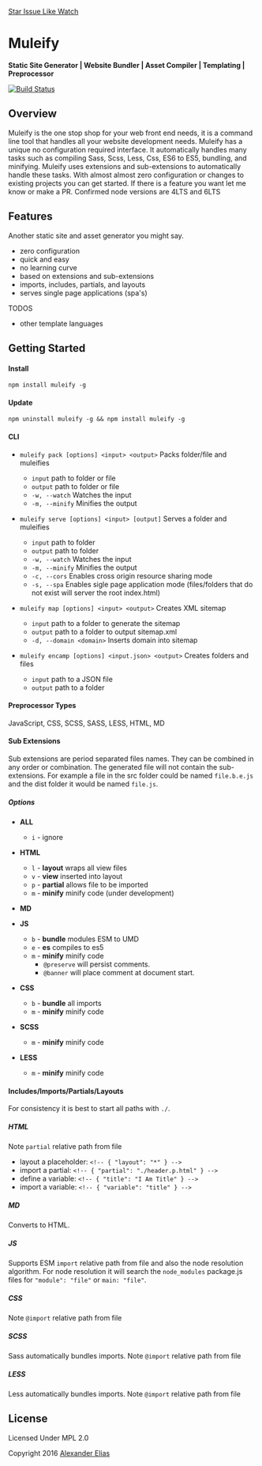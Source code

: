 [Star Issue Like Watch](https://github.com/AlexanderElias/muleify)

# Muleify #
**Static Site Generator | Website Bundler | Asset Compiler | Templating | Preprocessor**

[![Build Status](https://travis-ci.org/AlexanderElias/muleify.svg?branch=master)](https://travis-ci.org/AlexanderElias/muleify)

## Overview ##
Muleify is the one stop shop for your web front end needs, it is a command line tool that handles all your website development needs. Muleify has a unique no configuration required interface. It automatically handles many tasks such as compiling Sass, Scss, Less, Css, ES6 to ES5, bundling, and minifying. Muleify uses extensions and sub-extensions to automatically handle these tasks. With almost almost zero configuration or changes to existing projects you can get started. If there is a feature you want let me know or make a PR. Confirmed node versions are 4LTS and 6LTS


## Features ##
Another static site and asset generator you might say.
- zero configuration
- quick and easy
- no learning curve
- based on extensions and sub-extensions
- imports, includes, partials, and layouts
- serves single page applications (spa's)

TODOS
- other template languages

## Getting Started ##

#### Install ####
`npm install muleify -g`


#### Update ####
`npm uninstall muleify -g && npm install muleify -g`



#### CLI ####
- `muleify pack [options] <input> <output>` Packs folder/file and muleifies
	- `input` path to folder or file
	- `output` path to folder or file
	- `-w, --watch` Watches the input
	- `-m, --minify` Minifies the output

- `muleify serve [options] <input> [output]` Serves a folder and muleifies
	- `input` path to folder
	- `output` path to folder
	- `-w, --watch` Watches the input
	- `-m, --minify` Minifies the output
	- `-c, --cors` Enables cross origin resource sharing mode
	- `-s, --spa` Enables sigle page application mode (files/folders that do not exist will server the root index.html)

- `muleify map [options] <input> <output>` Creates XML sitemap
	- `input` path to a folder to generate the sitemap
	- `output` path to a folder to output sitemap.xml
	- `-d, --domain <domain>` Inserts domain into sitemap

- `muleify encamp [options] <input.json> <output>` Creates folders and files
	- `input` path to a JSON file
	- `output` path to a folder


#### Preprocessor Types ####
JavaScript, CSS, SCSS, SASS, LESS, HTML, MD

#### Sub Extensions ####
Sub extensions are period separated files names. They can be combined in any order or combination. The generated file will not contain the sub-extensions. For example a file in the src folder could be named `file.b.e.js` and the dist folder it would be named `file.js`.

##### Options #####
- **ALL**
	- `i` - ignore

- **HTML**
	- `l` - **layout** wraps all view files
	- `v` - **view** inserted into layout
	- `p` - **partial** allows file to be imported
	- `m` - **minify** minify code (under development)

- **MD**

- **JS**
	- `b` - **bundle** modules ESM to UMD
	- `e` - **es** compiles to es5
	- `m` - **minify** minify code
		- `@preserve` will persist comments.
		- `@banner` will place comment at document start.

- **CSS**
	- `b` - **bundle** all imports
	- `m` - **minify** minify code

- **SCSS**
	- `m` - **minify** minify code

- **LESS**
	- `m` - **minify** minify code


#### Includes/Imports/Partials/Layouts ####
For consistency it is best to start all paths with `./`.

##### HTML #####
Note `partial` relative path from file

- layout a placeholder: `<!-- { "layout": "*" } -->`
- import a partial: `<!-- { "partial": "./header.p.html" } -->`
- define a variable: `<!-- { "title": "I Am Title" } -->`
- import a variable: `<!-- { "variable": "title" } -->`

##### MD #####
Converts to HTML.

##### JS #####
Supports ESM `import` relative path from file and also the node resolution algorithm. For node resolution it will search the `node_modules` package.js files for `"module": "file"` or `main: "file"`.

##### CSS #####
Note `@import` relative path from file

##### SCSS #####
Sass automatically bundles imports.
Note `@import` relative path from file

##### LESS #####
Less automatically bundles imports.
Note `@import` relative path from file


## License ##
Licensed Under MPL 2.0

Copyright 2016 [Alexander Elias](https://github.com/AlexanderElias/)
